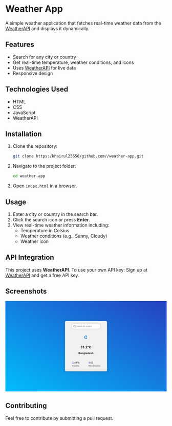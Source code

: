 # Weather App

A simple weather application that fetches real-time weather data from the [WeatherAPI](https://www.weatherapi.com/) and displays it dynamically.

## Features
- Search for any city or country
- Get real-time temperature, weather conditions, and icons
- Uses [WeatherAPI](https://www.weatherapi.com/) for live data
- Responsive design

## Technologies Used
- HTML
- CSS
- JavaScript 
- WeatherAPI

## Installation
1. Clone the repository:
   ```bash
   git clone https:/khairul25556/github.com//weather-app.git
   ```
2. Navigate to the project folder:
   ```bash
   cd weather-app
   ```
3. Open `index.html` in a browser.

## Usage
1. Enter a city or country in the search bar.
2. Click the search icon or press **Enter**.
3. View real-time weather information including:
   - Temperature in Celsius
   - Weather conditions (e.g., Sunny, Cloudy)
   - Weather icon

## API Integration
This project uses **WeatherAPI**. To use your own API key:
Sign up at [WeatherAPI](https://www.weatherapi.com/) and get a free API key.

## Screenshots
![Weather App Screenshot](demo.png)

## Contributing
Feel free to contribute by submitting a pull request.



